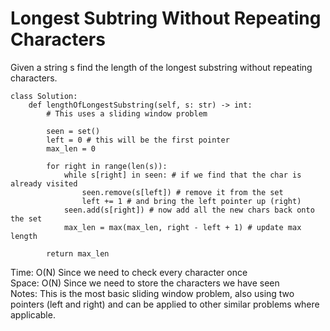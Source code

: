# Longest Subtring Without Repeating Characters

Given a string s find the length of the longest substring without repeating characters.

```
class Solution:
    def lengthOfLongestSubstring(self, s: str) -> int:
        # This uses a sliding window problem 
        
        seen = set()
        left = 0 # this will be the first pointer
        max_len = 0

        for right in range(len(s)): 
            while s[right] in seen: # if we find that the char is already visited
                seen.remove(s[left]) # remove it from the set
                left += 1 # and bring the left pointer up (right)
            seen.add(s[right]) # now add all the new chars back onto the set
            max_len = max(max_len, right - left + 1) # update max length 

        return max_len
```
Time: O(N) Since we need to check every character once<br>
Space: O(N) Since we need to store the characters we have seen<br>
Notes: This is the most basic sliding window problem, also using two pointers (left and right) and can be applied to other similar problems where applicable.
